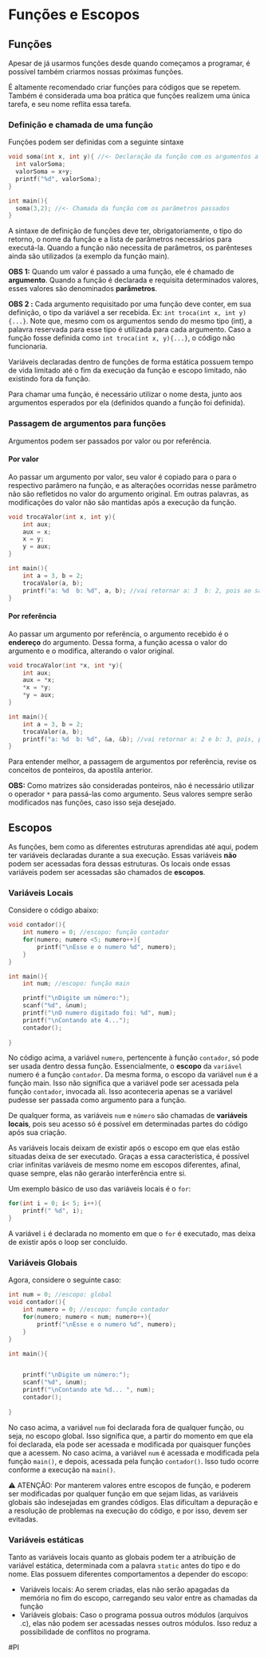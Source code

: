 # Funções e Escopos

## Funções

Apesar de já usarmos funções desde quando começamos a programar, é possível também criarmos nossas próximas funções.

É altamente recomendado criar funções para códigos que se repetem. Também é considerada uma boa prática que funções realizem uma única tarefa, e seu nome reflita essa tarefa.
### Definição e chamada de uma função

Funções podem ser definidas com a seguinte sintaxe

```c
void soma(int x, int y){ //<- Declaração da função com os argumentos a serem manipulados
  int valorSoma;
  valorSoma = x+y;
  printf("%d", valorSoma);
}

int main(){
  soma(3,2); //<- Chamada da função com os parâmetros passados
}
```

A sintaxe de definição de funções deve ter, obrigatoriamente, o tipo do retorno, o nome da função e a lista de parâmetros necessários para executá-la.
Quando a função não necessita de parâmetros, os parênteses ainda são utilizados (a exemplo da função main).

**OBS 1:** Quando um valor é passado a uma função, ele é chamado de **argumento**. Quando a função é declarada e requisita determinados valores, esses valores são denominados **parâmetros**.  

**OBS 2 :** Cada argumento requisitado por uma função deve conter, em sua definição, o tipo da variável a ser recebida. Ex: ```int troca(int x, int y){...}```. Note que, mesmo com os argumentos sendo do mesmo tipo (int), a palavra reservada para esse tipo é utilizada para cada argumento. Caso a função fosse definida como ```int troca(int x, y){...}```, o código não funcionaria.

Variáveis declaradas dentro de funções de forma estática possuem tempo de vida limitado até o fim da execução da função e escopo limitado, não existindo fora da função.

Para chamar uma função, é necessário utilizar o nome desta, junto aos argumentos esperados por ela (definidos quando a função foi definida).

### Passagem de argumentos para funções

Argumentos podem ser passados por valor ou por referência.

#### Por valor

Ao passar um argumento por valor, seu valor é copiado para o para o respectivo parâmero na função, e as alterações ocorridas nesse parâmetro não são refletidos no valor do argumento original. Em outras palavras, as modificações do valor não são mantidas após a execução da função.

```c
void trocaValor(int x, int y){
	int aux;
	aux = x;
	x = y;
	y = aux;
}

int main(){
	int a = 3, b = 2;
	trocaValor(a, b);
	printf("a: %d  b: %d", a, b); //vai retornar a: 3  b: 2, pois ao sair da função trocaValor, os valores são inalterados.
}
```

#### Por referência

Ao passar um argumento por referência, o argumento recebido é o **endereço** do argumento. Dessa forma, a função acessa o valor do argumento e o modifica, alterando o valor original.


```c
void trocaValor(int *x, int *y){
	int aux;
	aux = *x;
	*x = *y;
	*y = aux;
}

int main(){
	int a = 3, b = 2;
	trocaValor(a, b);
	printf("a: %d  b: %d", &a, &b); //vai retornar a: 2 e b: 3, pois, por referência, os endereços em que os valores estão são acessados
}

```

Para entender melhor, a passagem de argumentos por referência, revise os conceitos de ponteiros, da apostila anterior.

**OBS:** Como matrizes são consideradas ponteiros, não é necessário utilizar o operador  `*` para passá-las como argumento. Seus valores sempre serão modificados nas funções, caso isso seja desejado.
## Escopos

As funções, bem como as diferentes estruturas aprendidas até aqui, podem ter variáveis declaradas durante a sua execução. Essas variáveis **não** podem ser acessadas fora dessas estruturas. Os locais onde essas variáveis podem ser acessadas são chamados de **escopos**.

### Variáveis Locais

Considere o código abaixo:

```C
void contador(){
	int numero = 0; //escopo: função contador
	for(numero; numero <5; numero++){
		printf("\nEsse e o numero %d", numero);
	}
}

int main(){
	int num; //escopo: função main

	printf("\nDigite um número:");
	scanf("%d", &num);
	printf("\nO numero digitado foi: %d", num);
	printf("\nContando ate 4...");
	contador();
	
}
```

No código acima, a variável ```numero```, pertencente à função `contador`, só pode ser usada dentro dessa função. Essencialmente, o **escopo** da `variável` numero é a função `contador`. 
Da mesma forma, o escopo da variável `num` é a função main. Isso não significa que a variável pode ser acessada pela função `contador`, invocada ali. Isso aconteceria apenas se a variável pudesse ser passada como argumento para a função. 

De qualquer forma, as variáveis `num` e `número` são chamadas de **variáveis locais**, pois seu acesso só é possível em determinadas partes do código após sua criação.

As variáveis locais deixam de existir após o escopo em que elas estão situadas deixa de ser executado. Graças a essa característica, é possível criar infinitas variáveis de mesmo nome em escopos diferentes, afinal, quase sempre, elas não gerarão interferência entre si.

Um exemplo básico de uso das variáveis locais é o `for`:
```C
for(int i = 0; i< 5; i++){
	printf(" %d", i);
}
```

A variável `i` é declarada no momento em que o `for` é executado, mas deixa de existir após o loop ser concluído.
### Variáveis Globais

Agora, considere o seguinte caso:

```c
int num = 0; //escopo: global
void contador(){
	int numero = 0; //escopo: função contador
	for(numero; numero < num; numero++){
		printf("\nEsse e o numero %d", numero);
	}
}

int main(){


	printf("\nDigite um número:");
	scanf("%d", &num);
	printf("\nContando ate %d... ", num);
	contador();
	
}
```

No caso acima, a variável `num` foi declarada fora de qualquer função, ou seja, no escopo global. Isso significa que, a partir do momento em que ela foi declarada, ela pode ser acessada e modificada por quaisquer funções que a acessem. No caso acima, a variável `num` é acessada e modificada pela função `main()`, e depois, acessada pela função `contador()`. Isso tudo ocorre conforme a execução na `main()`.

⚠️ ATENÇÃO: Por manterem valores entre escopos de função, e poderem ser modificadas por qualquer função em que sejam lidas, as variáveis globais são indesejadas em grandes códigos. Elas dificultam a depuração e a resolução de problemas na execução do código, e por isso, devem ser evitadas.

### Variáveis estáticas

Tanto as variáveis locais quanto as globais podem ter a atribuição de variável estática, determinada com a palavra `static` antes do tipo e do nome. Elas possuem diferentes comportamentos a depender do escopo:
- Variáveis locais: Ao serem criadas, elas não serão apagadas da memória no fim do escopo, carregando seu valor entre as chamadas da função
- Variáveis globais: Caso o programa possua outros módulos (arquivos .c), elas não podem ser acessadas nesses outros módulos. Isso reduz a possibilidade de conflitos no programa. 



#PI
